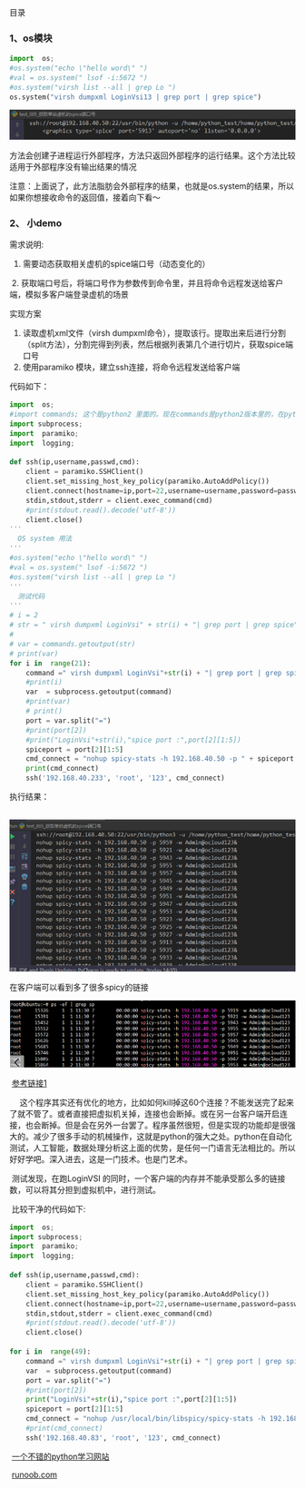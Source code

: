 目录

###       1、os模块

```python
import  os;
#os.system("echo \"hello word\" ")
#val = os.system(" lsof -i:5672 ")
#os.system("virsh list --all | grep Lo ")
os.system("virsh dumpxml LoginVsi13 | grep port | grep spice")

```

 ![1566821298511](1566821298511.png)

方法会创建子进程运行外部程序，方法只返回外部程序的运行结果。这个方法比较适用于外部程序没有输出结果的情况

 注意：上面说了，此方法脂肪会外部程序的结果，也就是os.system的结果，所以如果你想接收命令的返回值，接着向下看～

### 2、  小demo

需求说明:

1. 需要动态获取相关虚机的spice端口号（动态变化的）

​    2.  获取端口号后，将端口号作为参数传到命令里，并且将命令远程发送给客户端，模拟多客户端登录虚机的场景

   实现方案

1. 读取虚机xml文件（virsh dumpxml命令），提取该行。提取出来后进行分割（split方法），分割完得到列表，然后根据列表第几个进行切片，获取spice端口号
2.   使用paramiko 模块，建立ssh连接，将命令远程发送给客户端

   代码如下：

```python
import  os;
#import commands; 这个是python2 里面的。现在commands是python2版本里的，在python3.0以上已经没有commands模块了，使用subprocess代替commands
import subprocess;
import  paramiko;
import  logging;

def ssh(ip,username,passwd,cmd):
    client = paramiko.SSHClient()
    client.set_missing_host_key_policy(paramiko.AutoAddPolicy())
    client.connect(hostname=ip,port=22,username=username,password=passwd)
    stdin,stdout,stderr = client.exec_command(cmd)
    #print(stdout.read().decode('utf-8'))
    client.close()
'''
  OS system 用法
'''
#os.system("echo \"hello word\" ")
#val = os.system(" lsof -i:5672 ")
#os.system("virsh list --all | grep Lo ")
'''
  测试代码
'''
# i = 2
# str = " virsh dumpxml LoginVsi" + str(i) + "| grep port | grep spice"
#
# var = commands.getoutput(str)
# print(var)
for i in  range(21):
    command =" virsh dumpxml LoginVsi"+str(i) + "| grep port | grep spice"
    #print(i)
    var  = subprocess.getoutput(command)
    #print(var)
    # print()
    port = var.split("=")
    #print(port[2])
    #print("LoginVsi"+str(i),"spice port :",port[2][1:5])
    spiceport = port[2][1:5]
    cmd_connect = "nohup spicy-stats -h 192.168.40.50 -p " + spiceport + ' -w Admin@ocloud123&'
    print(cmd_connect)
    ssh('192.168.40.233', 'root', '123', cmd_connect)
```

执行结果：

​      ![1566916390056](1566916390056.png)

  在客户端可以看到多了很多spicy的链接

![1566916973620](1566916973620.png)

​     [参考链接1](https://www.cnblogs.com/hujq1029/p/7096247.html)

　 这个程序其实还有优化的地方，比如如何kill掉这60个连接？不能发送完了起来了就不管了。或者直接把虚拟机关掉，连接也会断掉。或在另一台客户端开启连接，也会断掉。但是会在另外一台罢了。程序虽然很短，但是实现的功能却是很强大的。减少了很多手动的机械操作，这就是python的强大之处。python在自动化测试，人工智能，数据处理分析这上面的优势，是任何一门语言无法相比的。所以好好学吧。深入进去，这是一门技术。也是门艺术。

​    测试发现，在跑LoginVSI 的同时，一个客户端的内存并不能承受那么多的链接数，可以将其分担到虚拟机中，进行测试。

​    比较干净的代码如下:

```python
import  os;
import subprocess;
import  paramiko;
import  logging;

def ssh(ip,username,passwd,cmd):
    client = paramiko.SSHClient()
    client.set_missing_host_key_policy(paramiko.AutoAddPolicy())
    client.connect(hostname=ip,port=22,username=username,password=passwd)
    stdin,stdout,stderr = client.exec_command(cmd)
    #print(stdout.read().decode('utf-8'))
    client.close()

for i in  range(49):
    command =" virsh dumpxml LoginVsi"+str(i) + "| grep port | grep spice"
    var  = subprocess.getoutput(command)
    port = var.split("=")
    #print(port[2])
    print("LoginVsi"+str(i),"spice port :",port[2][1:5])
    spiceport = port[2][1:5]
    cmd_connect = "nohup /usr/local/bin/libspicy/spicy-stats -h 192.168.40.50 -p " + spiceport + ' -w Admin@ocloud123&'
    #print(cmd_connect)
    ssh('192.168.40.83', 'root', '123', cmd_connect)
```

​       [一个不错的python学习网站](http://py3study.com/Article/part/type_id/1.html)

​      [runoob.com](https://www.runoob.com/python/python-func-range.html)









